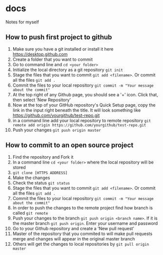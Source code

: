 # docs
Notes for myself
## How to push first project to github
1. Make sure you have a git installed or install it here https://desktop.github.com
2. Create a folder that you want to commit
3. Go to command line and `cd <your folder>` 
4. Initialize the local directory as a git repository `git init`
5. Stage the files that you want to commit `git add <filename>`. Or commit all the files `git add .`
6. Commit the files to your local repository `git commit -m "Your message about the commit"`
7. At the top right of any Github page, you should see a '+' icon. Click that, then select 'New Repository'
8. Now at the top of your GitHub repository's Quick Setup page, copy the link in the input right beneath the title. 
It will look something like https://github.com/yourgithub/test-repo.git
9. in a command line add your local repository to remote repository `git remote add origin https://github.com/yourgithub/test-repo.git`
10. Push your changes `git push origin master`

## How to commit to an open source project
1. Find the repository and Fork it
2. In a command line `cd <your folder>` where the local repository will be stored
3. `git clone [HTTPS ADDRESS]`
4. Make the changes
5. Check the status `git status`
6. Stage the files that you want to commit `git add <filename>`. Or commit all the files `git add .`
7. Commit the files to your local repository `git commit -m "Your message about the commit"`
8. In order to push the changes to the remote project find how branch is called `git remote`
9. Push your changes to the branch `git push origin <branch name>`. If it is the master branch `git push origin`. Enter your username and password
10. Go to your Github repository and create a 'New pull request'
11. Master of the repository that you commited to will make pull requests merge and changes will appear in the original master branch
12. Others will get the changes to local repositories by `git pull origin master`
